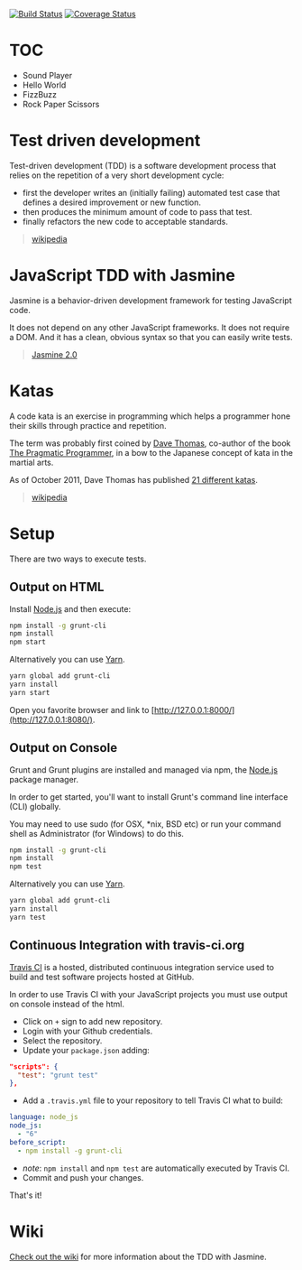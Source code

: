 [![Build Status](https://travis-ci.org/marcomontalbano/kata-jasmine.svg?branch=master)](https://travis-ci.org/marcomontalbano/kata-jasmine)
[![Coverage Status](https://coveralls.io/repos/github/marcomontalbano/kata-jasmine/badge.svg?branch=master)](https://coveralls.io/github/marcomontalbano/kata-jasmine?branch=master)


TOC
===

* Sound Player
* Hello World
* FizzBuzz
* Rock Paper Scissors


Test driven development
=======================

Test-driven development (TDD) is a software development process that relies on the repetition of a very short development cycle:

* first the developer writes an (initially failing) automated test case that defines a desired improvement or new function.
* then produces the minimum amount of code to pass that test.
* finally refactors the new code to acceptable standards.

> [wikipedia][Test driven_development]


JavaScript TDD with Jasmine
===========================

Jasmine is a behavior-driven development framework for testing JavaScript code.

It does not depend on any other JavaScript frameworks. It does not require a DOM. And it has a clean, obvious syntax so that you can easily write tests.

> [Jasmine 2.0][Jasmine 2.0]


Katas
=====

A code kata is an exercise in programming which helps a programmer hone their skills through practice and repetition.

The term was probably first coined by [Dave Thomas][], co-author of the book [The Pragmatic Programmer][], in a bow to the Japanese concept of kata in the martial arts.

As of October 2011, Dave Thomas has published [21 different katas][].

> [wikipedia][Kata_(programming)]


Setup
=====

There are two ways to execute tests.

Output on HTML
--------------

Install [Node.js][Node.js] and then execute:

```sh
npm install -g grunt-cli
npm install
npm start
```

Alternatively you can use [Yarn](https://yarnpkg.com/lang/en/).

```sh
yarn global add grunt-cli
yarn install
yarn start
```

Open you favorite browser and link to [http://127.0.0.1:8000/](http://127.0.0.1:8080/).

Output on Console
-----------------

Grunt and Grunt plugins are installed and managed via npm, the [Node.js][Node.js] package manager.

In order to get started, you'll want to install Grunt's command line interface (CLI) globally.

You may need to use sudo (for OSX, \*nix, BSD etc) or run your command shell as Administrator (for Windows) to do this.

```sh
npm install -g grunt-cli
npm install
npm test
```

Alternatively you can use [Yarn](Yarn).

```sh
yarn global add grunt-cli
yarn install
yarn test
```


Continuous Integration with travis-ci.org
-----------------------------------------

[Travis CI][Travis CI] is a hosted, distributed continuous integration service used to build and test software projects hosted at GitHub.

In order to use Travis CI with your JavaScript projects you must use output on console instead of the html.

* Click on `+` sign to add new repository.
* Login with your Github credentials.
* Select the repository.
* Update your `package.json` adding:

```json
"scripts": {
  "test": "grunt test"
},
```

* Add a `.travis.yml` file to your repository to tell Travis CI what to build:

```yaml
language: node_js
node_js:
  - "6"
before_script:
  - npm install -g grunt-cli

```

* *note*: `npm install` and `npm test` are automatically executed by Travis CI.
* Commit and push your changes.

That's it!


Wiki
====

[Check out the wiki] for more information about the TDD with Jasmine.



[Test driven_development]: http://en.wikipedia.org/wiki/Test-driven_development

[Jasmine 2.0]: http://jasmine.github.io/2.0/introduction.html

[Dave Thomas]: http://en.wikipedia.org/wiki/Dave_Thomas_(programmer)
[The Pragmatic Programmer]: http://en.wikipedia.org/wiki/The_Pragmatic_Programmer
[21 different katas]: http://codekata.com/
[Kata_(programming)]: http://en.wikipedia.org/wiki/Kata_(programming)

[Node.js]: http://nodejs.org

[Yarn]: https://yarnpkg.com/lang/en/

[Travis CI]: https://travis-ci.org/

[Check out the wiki]: https://github.com/mmontalbano/kata-jasmine/wiki

